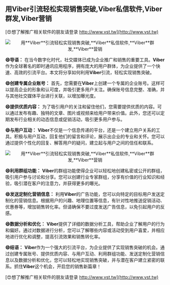 ## **用**Viber**引流轻松实现销售突破,**Viber**私信软件,**Viber**群发,**Viber**营销**

[😍想了解推广相关软件的朋友请登录 http://www.vst.tw](http://www.vst.tw)

 <center><img src="https://vst.tw/MP4/tuiguang/png/0.png" alt="用**Viber**引流轻松实现销售突破,**Viber**私信软件,**Viber**群发,**Viber**营销"></center>

**😄导语：**
在当今数字化时代，社交媒体已成为企业推广和销售的重要工具。**Viber**作为全球著名的即时通讯应用程序，拥有庞大的用户群体，为企业提供了一个快速、高效的引流平台。本文将分享如何利用**Viber**引流，轻松实现销售突破。

**😄创建专属企业账号：**
首先，您需要在**Viber**上创建一个专属的企业账号。这样可以提高企业的形象和认可度，并吸引更多用户关注。确保账号信息完整、准确，并与其他社交媒体平台进行关联，以增加曝光度。

**😄提供优质内容：**
为了吸引用户的关注和留住他们，您需要提供优质的内容。可以通过发布有趣、独特的文章、图片或视频来给用户带来价值。此外，您还可以定期发布行业相关的动态信息或促销活动，吸引更多用户参与。

**😄与用户互动：**
**Viber**不仅是一个信息传递的平台，还是一个建立用户关系的工具。积极与用户互动，回复他们的留言和评论，展示出企业的专业和关怀。您可以通过提供个性化的回复、解答用户的疑问，建立起与用户之间的信任和联系。

 <center><img src="https://vst.tw/MP4/tuiguang/png/5.png" alt="用**Viber**引流轻松实现销售突破,**Viber**私信软件,**Viber**群发,**Viber**营销"></center>

**😄利用群组功能：**
**Viber**的群组功能使得企业可以轻松地创建私密或公开的群组，吸引用户参与讨论和分享。您可以创建行业专家群组，分享有价值的行业知识和经验，吸引潜在客户的注意力，并获得更多的曝光。

**😄发送定制化营销信息：**
利用**Viber**的广告功能，您可以向特定的目标用户发送定制化的营销信息。根据用户的兴趣、地理位置等信息，有针对性地推送促销活动、优惠券等，增加销售转化率。但请确保不要过度发送广告信息，以免引起用户的反感。

**😄数据分析和优化：**
**Viber**提供了详细的数据分析工具，帮助企业了解用户的行为和偏好。通过对数据进行分析，您可以了解哪些内容或活动受到用户喜爱，并相应地进行优化和调整，提高引流效果和销售转化率。

**😄结语：**
**Viber**作为一个强大的引流平台，为企业提供了实现销售突破的机会。通过创建专属账号、提供优质内容、与用户互动、利用群组功能、发送定制化营销信息以及数据分析和优化，您可以轻松地实现销售突破，并与潜在客户建立紧密的联系。抓住**Viber**这个机会，开启您的销售新篇章！

[😍想了解推广相关软件的朋友请登录 http://www.vst.tw](http://www.vst.tw)



